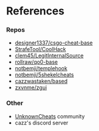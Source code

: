# References

### Repos
- [designer1337/csgo-cheat-base](https://github.com/designer1337/csgo-cheat-base/)
- [StrafeTool/CoolHack](https://github.com/StrafeTool/CoolHack)
- [clem45/LegitInternalSource](https://github.com/clem45/LegitInternalSource)
- [rollraw/qo0-base](https://github.com/rollraw/qo0-base)
- [notbemji/templehook](https://github.com/notbemji/templehook)
- [notbemji/5shekelcheats](https://github.com/notbemji/5shekelcheats) 
- [cazzwastaken/based](https://github.com/cazzwastaken/based)
- [zxvnme/zgui](https://github.com/zxvnme/zgui)

### Other
- [UnknownCheats](https://unknowncheats.me) community
- cazz's discord server <!-- <3 -->
